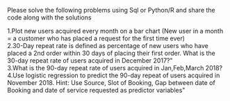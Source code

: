 Please solve the following problems using Sql or Python/R and share the code along with the solutions						
						
1.Plot new users acquired every month on a bar chart (New user in a month = a customer who has placed a request for the first time ever)						
2.30-Day repeat rate is defined as percentage of new users who have placed a 2nd order within 30 days of placing their first order.
What is the 30-day repeat rate of users acquired in December 2017?"						
3.What is the 90-day repeat rate of users acquired in Jan,Feb,March 2018?						
4.Use logistic regression to predict the 90-day repeat of users acquired in November 2018.
Hint: Use Source, Slot of Booking, Gap between date of Booking and date of service requested as predictor variables"						
